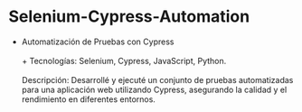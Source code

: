 # Selenium-Cypress-Automation
- Automatización de Pruebas con Cypress<br><br>+ Tecnologías: Selenium, Cypress, JavaScript, Python.<br><br>Descripción: Desarrollé y ejecuté un conjunto de pruebas automatizadas para una aplicación web utilizando Cypress, asegurando la calidad y el rendimiento en diferentes entornos.
